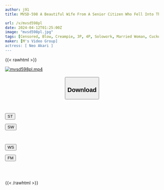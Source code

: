 ```yaml
---
author: j91
title: MVSD-598 A Beautiful Wife From A Senior Citizen Who Fell Into The Meat Urinal Of A Bottom-class Scum Parent And Child. My Favorite Mom, Akari Neo, Was Made To Cum And Cum Over And Over Again In Front Of My Eyes.

url: /v/mvsd598pl
date: 2024-04-12T01:25:00Z
image: "mvsd598pl.jpg"
tags: [Censored, Blow, Creampie, 3P, 4P, Solowork, Married Woman, Cuckold	]
maker: [M's Video Group]
actress: [ Neo Akari ]
---
```



{{< rawhtml >}}

<div class="video" data-videoid="r3YO38DxqdHbwG6">
    <a href="javascript:;">
        <img src="/v/mvsd598pl/mvsd598pl.jpg" width="WIDTH" height="HEIGHT" alt="mvsd598pl.mp4" loading="lazy">
    </a>
</div>

<script type="text/javascript" src="https://j91.asia/asset/on-demand-st.js"></script>

<br>
  <link rel="stylesheet" href="https://j91.asia/asset/bs5.css">
  
  <center>
  <button class="btn btn-primary" type="button" data-bs-toggle="collapse" data-bs-target=".multi-collapse" aria-expanded="false" aria-controls="multiCollapseExample1 multiCollapseExample2"><h2>Download</h2></button></center>
</p>
<div class="row">
  <div class="col">
    <div class="collapse multi-collapse" id="multiCollapseExample1">
      <div class="card card-body">
	      	      <br>
<div class="buttons">  
<p><a href="https://streamtape.to/v/r3YO38DxqdHbwG6" target="_blank"><button class="btn-hover color-3"><i class="fa fa-download"></i> ST</button></a></p>
<p><a href="https://asnwish.com/62274de6sdea" target="_blank"><button class="btn-hover color-2"><i class="fa fa-download"></i> SW</button></a></p></div>
    </div>
  </div>
</div>
  <div class="col">
    <div class="collapse multi-collapse" id="multiCollapseExample2">
      <div class="card card-body">
	      <br>
<div class="buttons">
<p><a href="https://wolfstream.tv/0ulmb72j0kd3"><button class="btn-hover color-9"><i class="fa fa-download"></i> WS</button></a></p>
<p><a href="https://filemoon.sx/d/ho11qcfw8ibu"><button class="btn-hover color-8"><i class="fa fa-download"></i> FM</button></a></p></div>
<br><br>
      </div>
    </div>
  </div>
</div>

{{< /rawhtml >}}